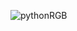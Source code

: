 ![pythonRGB](https://user-images.githubusercontent.com/85651960/234377813-ec107c0c-60ee-4cc0-8ce5-21ff6699d0db.png)

